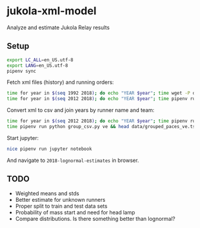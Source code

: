 # jukola-xml-model
Analyze and estimate Jukola Relay results

## Setup
```bash
export LC_ALL=en_US.utf-8
export LANG=en_US.utf-8
pipenv sync
```

Fetch xml files (history) and running orders:

```bash
time for year in $(seq 1992 2018); do echo "YEAR $year"; time wget -P data https://results.jukola.com/tulokset/results_j${year}_ju.xml; done
time for year in $(seq 2012 2018); do echo "YEAR $year"; time pipenv run python fetch_running_order.py ${year} && wc data/running_order_j${year}_ju.tsv; done

```

Convert xml to csv and join years by runner name and team:

```bash
time for year in $(seq 2012 2018); do echo "YEAR $year"; time pipenv run python result_xml_to_csv.py $year ve && head data/results_with_dist_j${year}_ve.tsv; done
time pipenv run python group_csv.py ve && head data/grouped_paces_ve.tsv
```

Start jupyter:
```bash
nice pipenv run jupyter notebook
```

And navigate to `2018-lognormal-estimates` in browser.


## TODO

* Weighted means and stds
* Better estimate for unknown runners
* Proper split to train and test data sets
* Probability of mass start and need for head lamp
* Compare distributions. Is there something better than lognormal?

